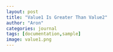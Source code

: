 ```yaml
---
layout: post
title: "Value1 Is Greater Than Value2"
author: "Aron"
categories: journal
tags: [documentation,sample]
image: value1.png
---
```

